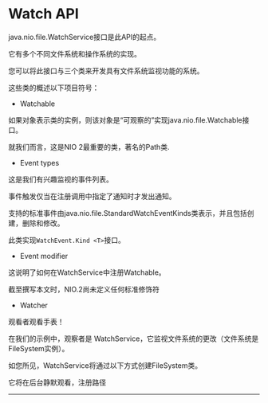 # Watch API

java.nio.file.WatchService接口是此API的起点。 

它有多个不同文件系统和操作系统的实现。 

您可以将此接口与三个类来开发具有文件系统监视功能的系统。 

这些类的概述以下项目符号：

-   Watchable

如果对象表示类的实例，则该对象是“可观察的”实现java.nio.file.Watchable接口。 

就我们而言，这是NIO 2最重要的类，著名的Path类.

-   Event types

这是我们有兴趣监视的事件列表。 

事件触发仅当在注册调用中指定了通知时才发出通知。 

支持的标准事件由java.nio.file.StandardWatchEventKinds类表示，并且包括创建，删除和修改。 

此类实现`WatchEvent.Kind <T>`接口。

-   Event modifier

这说明了如何在WatchService中注册Watchable。

截至撰写本文时，NIO.2尚未定义任何标准修饰符

-   Watcher

观看者观看手表！ 

在我们的示例中，观察者是 WatchService，它监视文件系统的更改（文件系统是FileSystem实例）。

 如您所见，WatchService将通过以下方式创建FileSystem类。 
 
它将在后台静默观看，注册路径

----